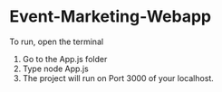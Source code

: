 # Event-Marketing-Webapp

To run, open the terminal 
1. Go to the App.js folder
2. Type node App.js
3. The project will run on Port 3000 of your localhost.
